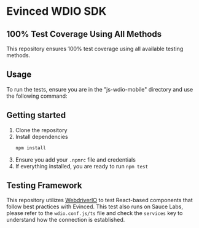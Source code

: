 # Evinced WDIO SDK

## 100% Test Coverage Using All Methods

This repository ensures 100% test coverage using all available testing methods.

## Usage

To run the tests, ensure you are in the "js-wdio-mobile" directory and use the following command:

## Getting started

1. Clone the repository
2. Install dependencies 
    ```bash
    npm install
    ```
3. Ensure you add your `.npmrc` file and credentials
4. If everything installed, you are ready to run `npm test`

## Testing Framework

This repository utilizes [WebdriverIO](https://webdriver.io/) to test React-based components that follow best practices with Evinced. This test also runs on Sauce Labs, please refer to the `wdio.conf.js/ts` file and check the `services` key to understand how the connection is established.
